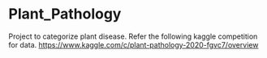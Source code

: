 # Plant_Pathology
Project to categorize plant disease.
Refer the following kaggle competition for data.
https://www.kaggle.com/c/plant-pathology-2020-fgvc7/overview

